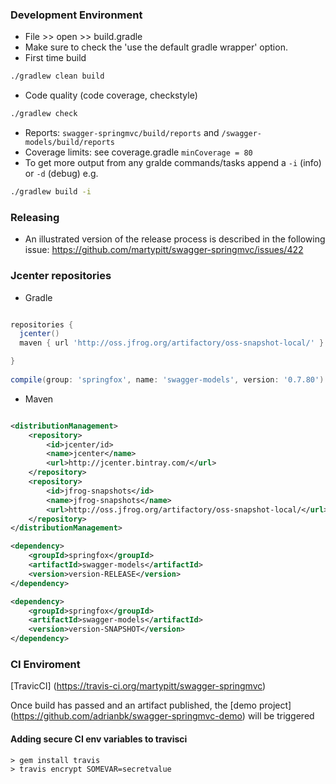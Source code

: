 ### Development Environment

- File >> open >> build.gradle
- Make sure to check the 'use the default gradle wrapper' option.
- First time build

```bash
./gradlew clean build

```

- Code quality (code coverage, checkstyle)

```bash
./gradlew check
```
- Reports: `swagger-springmvc/build/reports` and `/swagger-models/build/reports`
- Coverage limits: see coverage.gradle `minCoverage = 80` 
- To get more output from any gralde commands/tasks append a `-i` (info) or `-d` (debug) e.g.
```bash
./gradlew build -i

```

### Releasing
- An illustrated version of the release process is described in the following issue: https://github.com/martypitt/swagger-springmvc/issues/422

### Jcenter repositories

- Gradle
```groovy

repositories {
  jcenter()
  maven { url 'http://oss.jfrog.org/artifactory/oss-snapshot-local/' }

}
 
compile(group: 'springfox', name: 'swagger-models', version: '0.7.80')

```

- Maven

```xml

<distributionManagement>
    <repository>
        <id>jcenter/id>
        <name>jcenter</name>
        <url>http://jcenter.bintray.com/</url>
    </repository>
    <repository>
        <id>jfrog-snapshots</id>
        <name>jfrog-snapshots</name>
        <url>http://oss.jfrog.org/artifactory/oss-snapshot-local/</url>
    </repository>
</distributionManagement>

<dependency>
    <groupId>springfox</groupId>
    <artifactId>swagger-models</artifactId>
    <version>version-RELEASE</version>
</dependency>

<dependency>
    <groupId>springfox</groupId>
    <artifactId>swagger-models</artifactId>
    <version>version-SNAPSHOT</version>
</dependency>

```

### CI Enviroment

[TravicCI] (https://travis-ci.org/martypitt/swagger-springmvc)

Once build has passed and an artifact published, the [demo project] (https://github.com/adrianbk/swagger-springmvc-demo) will be triggered

#### Adding secure CI env variables to travisci
```
> gem install travis
> travis encrypt SOMEVAR=secretvalue

```
